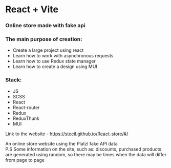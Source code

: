 # React + Vite

### Online store made with fake api

### The main purpose of creation:
- Create a large project using react
- Learn how to work with asynchronous requests
- Learn how to use Redux state manager
- Learn how to create a design using MUI

### Stack:
- JS
- SCSS
- React
- React-router
- Redux
- ReduxThunk
- MUI

Link to the website - https://stocil.github.io/React-store/#/

An online store website using the Platzl fake API data\
P.S Some information on the site, such as: discounts, purchased products are generated using random, so there may be times when the data will differ from page to page
